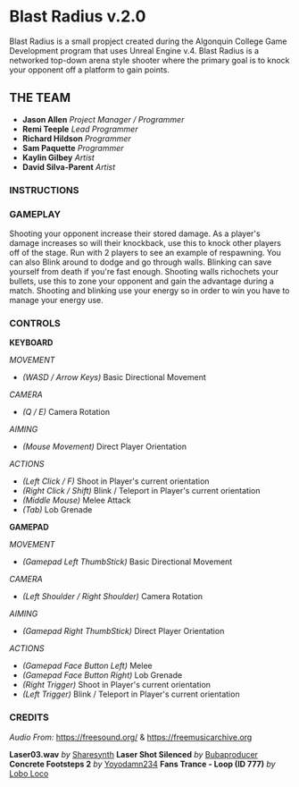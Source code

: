# **Blast Radius v.2.0**

Blast Radius is a small propject created during the Algonquin College Game Development program that uses Unreal Engine v.4.  Blast Radius is a networked top-down arena style shooter where the primary goal is to knock your opponent off a platform to gain points.

## THE TEAM
- **Jason Allen** *Project Manager / Programmer*
- **Remi Teeple** *Lead Programmer*
- **Richard Hildson** *Programmer*
- **Sam Paquette** *Programmer*
- **Kaylin Gilbey** *Artist*
- **David Silva-Parent** *Artist* 

### **INSTRUCTIONS**

### **GAMEPLAY**
Shooting your opponent increase their stored damage. 
As a player's damage increases so will their knockback, use this to knock other players off of
the stage. Run with 2 players to see an example of respawning. You can also Blink around to dodge and go through walls. Blinking can save yourself from death if you're fast enough.  Shooting walls richochets your bullets, use this to zone your opponent and gain the advantage during a match.  Shooting and blinking use your energy so in order to win you have to manage your energy use.

### **CONTROLS**
**KEYBOARD**

*MOVEMENT*
- *(WASD / Arrow Keys)* Basic Directional Movement

*CAMERA*
- *(Q / E)* Camera Rotation

*AIMING*
- *(Mouse Movement)* Direct Player Orientation

*ACTIONS*
- *(Left Click / F)* Shoot in Player's current orientation
- *(Right Click / Shift)* Blink / Teleport in Player's current orientation
- *(Middle Mouse)* Melee Attack
- *(Tab)* Lob Grenade

**GAMEPAD**

*MOVEMENT*
- *(Gamepad Left ThumbStick)* Basic Directional Movement

*CAMERA*
- *(Left Shoulder / Right Shoulder)* Camera Rotation

*AIMING*
- *(Gamepad Right ThumbStick)* Direct Player Orientation

*ACTIONS*
- *(Gamepad Face Button Left)* Melee
- *(Gamepad Face Button Right)* Lob Grenade
- *(Right Trigger)* Shoot in Player's current orientation
- *(Left Trigger)* Blink / Teleport in Player's current orientation

### **CREDITS**

*Audio From:*
https://freesound.org/ & https://freemusicarchive.org

**Laser03.wav** *by* [Sharesynth](https://freesound.org/people/sharesynth/sounds/344511/)
**Laser Shot Silenced** *by* [Bubaproducer](https://freesound.org/people/bubaproducer/sounds/151022/)
**Concrete Footsteps 2** *by* [Yoyodamn234](https://freesound.org/people/Yoyodaman234/sounds/166508/)
**Fans Trance - Loop (ID 777)** *by* [Lobo Loco](http://freemusicarchive.org/music/Lobo_Loco/Wittness_for_Fittness/Fans_Trance_-_Loop_ID_777)
